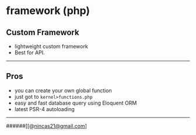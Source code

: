 # framework (php)
Custom Framework
---
* lightweight custom framework
* Best for API.
---
## Pros
 - you can create your own global function
 - just got to ```kernel>functions.php```
 - easy and fast database query using Eloquent ORM
 - latest PSR-4 autoloading
 ---
 
######[[@nincas21@gmail.com]
